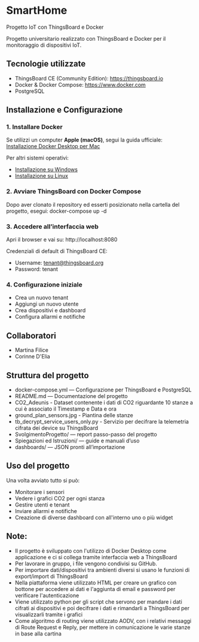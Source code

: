 # SmartHome
Progetto IoT con ThingsBoard e Docker

Progetto universitario realizzato con ThingsBoard e Docker per il monitoraggio di dispositivi IoT.

## Tecnologie utilizzate

- ThingsBoard CE (Community Edition): https://thingsboard.io
- Docker & Docker Compose: https://www.docker.com
- PostgreSQL

## Installazione e Configurazione

### 1. Installare Docker
Se utilizzi un computer **Apple (macOS)**, segui la guida ufficiale:  
[Installazione Docker Desktop per Mac](https://docs.docker.com/desktop/setup/install/mac-install/)

Per altri sistemi operativi:  
- [Installazione su Windows](https://docs.docker.com/desktop/setup/install/windows-install/)  
- [Installazione su Linux](https://docs.docker.com/engine/install/)  

### 2. Avviare ThingsBoard con Docker Compose
Dopo aver clonato il repository ed esserti posizionato nella cartella del progetto, esegui:
docker-compose up -d

### 3. Accedere all’interfaccia web
Apri il browser e vai su: http://localhost:8080

Credenziali di default di ThingsBoard CE:
- Username: tenant@thingsboard.org
- Password: tenant

### 4. Configurazione iniziale
- Crea un nuovo tenant
- Aggiungi un nuovo utente
- Crea dispositivi e dashboard
- Configura allarmi e notifiche

## Collaboratori
- Martina Filice
- Corinne D'Elia

## Struttura del progetto
- docker-compose.yml — Configurazione per ThingsBoard e PostgreSQL
- README.md — Documentazione del progetto
- CO2_Adeunis - Dataset contenente i dati di CO2 riguardante 10 stanze a cui è associato il Timestamp e Data e ora
- ground_plan_sensors.jpg - Piantina delle stanze
- tb_decrypt_service_users_only.py - Servizio per decifrare la telemetria cifrata dei device su ThingsBoard
- SvolgimentoProgetto/ — report passo-passo del progetto
- Spiegazioni ed Istruzioni/ — guide e manuali d’uso
- dashboards/ — JSON pronti all’importazione

## Uso del progetto
Una volta avviato tutto si può:
- Monitorare i sensori
- Vedere i grafici CO2 per ogni stanza
- Gestire utenti e tenant
- Inviare allarmi e notifiche
- Creazione di diverse dashboard con all'interno uno o più widget

## Note:
- Il progetto è sviluppato con l'utilizzo di Docker Desktop come applicazione e ci si collega tramite interfaccia web a ThingsBoard
- Per lavorare in gruppo, i file vengono condivisi su GitHub.
- Per importare dati/dispositivi tra ambienti diversi si usano le funzioni di export/import di ThingsBoard
- Nella piattaforma viene utilizzato HTML per creare un grafico con bottone per accedere ai dati e l'aggiunta di email e password per verificare l'autenticazione
- Viene utilizzato python per gli script che servono per mandare i dati cifrati ai dispositivi e poi decifrare i dati e rimandarli a ThingsBoard per visualizzarli tramite i grafici
- Come algoritmo di routing viene utilizzato AODV, con i relativi messaggi di Route Request e Reply, per mettere in comunicazione le varie stanze in base alla cartina 
